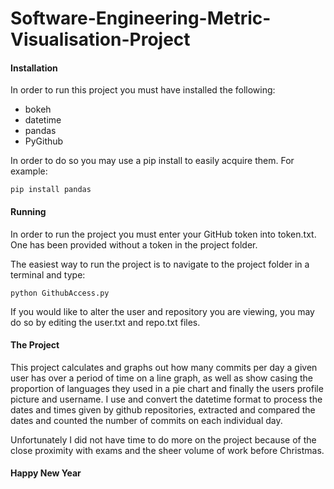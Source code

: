 # Software-Engineering-Metric-Visualisation-Project

#### Installation

In order to run this project you must have installed the following:

- bokeh
- datetime
- pandas
- PyGithub

In order to do so you may use a pip install to easily acquire them. 
For example: 

``pip install pandas``

#### Running

In order to run the project you must enter your GitHub token into token.txt. One has been provided without a token in the project folder.

The easiest way to run the project is to navigate to the project folder in a terminal and type:

``python GithubAccess.py``

If you would like to alter the user and repository you are viewing, you may do so by editing the user.txt and repo.txt files.


#### The Project

This project calculates and graphs out how many commits per day a given user has over a period of time on a line graph, as well as show casing the proportion of languages they used in a pie chart and finally the users profile picture and username. I use and convert the datetime format to process the dates and times given by github repositories, extracted and compared the dates and counted the number of commits on each individual day. 


Unfortunately I did not have time to do more on the project because of the close proximity with exams and the sheer volume of work before Christmas.

#### Happy New Year
